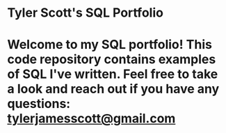 # Tyler Scott's SQL Portfolio

# Welcome to my SQL portfolio! This code repository contains examples of SQL I've written. Feel free to take a look and reach out if you have any questions: tylerjamesscott@gmail.com
